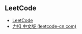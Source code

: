 ## LeetCode

- [LeetCode](https://leetcode.com/problemset/all/)
- [力扣 中文版 (leetcode-cn.com)](https://leetcode-cn.com/problemset/all/)
